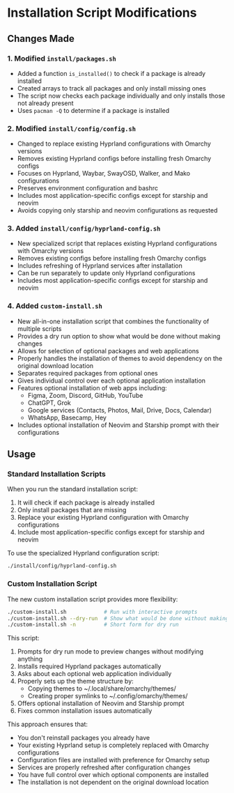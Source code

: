 # Installation Script Modifications

## Changes Made

### 1. Modified `install/packages.sh`
- Added a function `is_installed()` to check if a package is already installed
- Created arrays to track all packages and only install missing ones
- The script now checks each package individually and only installs those not already present
- Uses `pacman -Q` to determine if a package is installed

### 2. Modified `install/config/config.sh`
- Changed to replace existing Hyprland configurations with Omarchy versions
- Removes existing Hyprland configs before installing fresh Omarchy configs
- Focuses on Hyprland, Waybar, SwayOSD, Walker, and Mako configurations
- Preserves environment configuration and bashrc
- Includes most application-specific configs except for starship and neovim
- Avoids copying only starship and neovim configurations as requested

### 3. Added `install/config/hyprland-config.sh`
- New specialized script that replaces existing Hyprland configurations with Omarchy versions
- Removes existing configs before installing fresh Omarchy configs
- Includes refreshing of Hyprland services after installation
- Can be run separately to update only Hyprland configurations
- Includes most application-specific configs except for starship and neovim

### 4. Added `custom-install.sh`
- New all-in-one installation script that combines the functionality of multiple scripts
- Provides a dry run option to show what would be done without making changes
- Allows for selection of optional packages and web applications
- Properly handles the installation of themes to avoid dependency on the original download location
- Separates required packages from optional ones
- Gives individual control over each optional application installation
- Features optional installation of web apps including:
  - Figma, Zoom, Discord, GitHub, YouTube
  - ChatGPT, Grok
  - Google services (Contacts, Photos, Mail, Drive, Docs, Calendar)
  - WhatsApp, Basecamp, Hey
- Includes optional installation of Neovim and Starship prompt with their configurations

## Usage

### Standard Installation Scripts
When you run the standard installation script:
1. It will check if each package is already installed
2. Only install packages that are missing
3. Replace your existing Hyprland configuration with Omarchy configurations
4. Include most application-specific configs except for starship and neovim

To use the specialized Hyprland configuration script:
```bash
./install/config/hyprland-config.sh
```

### Custom Installation Script
The new custom installation script provides more flexibility:

```bash
./custom-install.sh            # Run with interactive prompts
./custom-install.sh --dry-run  # Show what would be done without making changes
./custom-install.sh -n         # Short form for dry run
```

This script:
1. Prompts for dry run mode to preview changes without modifying anything
2. Installs required Hyprland packages automatically
3. Asks about each optional web application individually
4. Properly sets up the theme structure by:
   - Copying themes to ~/.local/share/omarchy/themes/
   - Creating proper symlinks to ~/.config/omarchy/themes/
5. Offers optional installation of Neovim and Starship prompt
6. Fixes common installation issues automatically

This approach ensures that:
- You don't reinstall packages you already have
- Your existing Hyprland setup is completely replaced with Omarchy configurations
- Configuration files are installed with preference for Omarchy setup
- Services are properly refreshed after configuration changes
- You have full control over which optional components are installed
- The installation is not dependent on the original download location